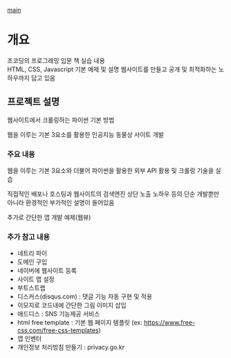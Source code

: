 [main](../README.md)

# 개요

조코딩의 프로그래밍 입문 책 실습 내용<br>
HTML, CSS, Javascript 기본 예제 및 설명
웹사이트를 만들고 공개 및 최적화하는 노하우까지 담고 있음

## 프로젝트 설명
웹사이트에서 크롤링하는 파이썬 기본 방법

웹을 이루는 기본 3요소를 활용한 인공지능 동물상 사이트 개발

### 주요 내용
 웹을 이루는 기본 3요소와 더불어 파이썬을 활용한 외부 API 활용 및 크롤링 기술을 실습 

 직접적인 배포나 호스팅과 웹사이트의 검색엔진 상단 노출 노하우 등의 단순 개발뿐만 아니라 환경적인 부가적인 설명이 들어있음

 추가로 간단한 앱 개발 예제(웹뷰)

### 추가 참고 내용
- 네트리 파이
- 도메인 구입
- 네이버에 웹사이트 등록
- 사이트 맵 설정
- 부트스트랩
- 디스커스(disqus.com) : 댓글 기능 자동 구현 및 적용
- 이모지로 코드내에 간단한 그림 이미지 삽입
- 애드디스 : SNS 기능제공 서비스
- html free template : 기본 웹 페이지 템플릿 (ex: https://www.free-css.com/free-css-templates)
- 앱 인벤터
- 개인정보 처리방침 만들기 : privacy.go.kr